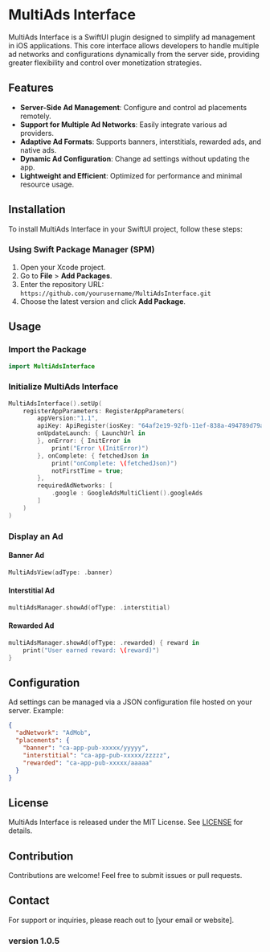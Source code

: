 # MultiAds Interface

MultiAds Interface is a SwiftUI plugin designed to simplify ad management in iOS applications. This core interface allows developers to handle multiple ad networks and configurations dynamically from the server side, providing greater flexibility and control over monetization strategies.

## Features
- **Server-Side Ad Management**: Configure and control ad placements remotely.
- **Support for Multiple Ad Networks**: Easily integrate various ad providers.
- **Adaptive Ad Formats**: Supports banners, interstitials, rewarded ads, and native ads.
- **Dynamic Ad Configuration**: Change ad settings without updating the app.
- **Lightweight and Efficient**: Optimized for performance and minimal resource usage.

## Installation
To install MultiAds Interface in your SwiftUI project, follow these steps:

### Using Swift Package Manager (SPM)
1. Open your Xcode project.
2. Go to **File** > **Add Packages**.
3. Enter the repository URL: `https://github.com/yourusername/MultiAdsInterface.git`
4. Choose the latest version and click **Add Package**.

## Usage
### Import the Package
```swift
import MultiAdsInterface
```

### Initialize MultiAds Interface
```swift
MultiAdsInterface().setUp(
    registerAppParameters: RegisterAppParameters(
        appVersion:"1.1",
        apiKey: ApiRegister(iosKey: "64af2e19-92fb-11ef-838a-494789d79a7e"),
        onUpdateLaunch: { LaunchUrl in
        }, onError: { InitError in
            print("Error \(InitError)")
        }, onComplete: { fetchedJson in
            print("onComplete: \(fetchedJson)")
            notFirstTime = true;
        },
        requiredAdNetworks: [
            .google : GoogleAdsMultiClient().googleAds
        ]
    )
)
```

### Display an Ad
#### Banner Ad
```swift
MultiAdsView(adType: .banner)
```

#### Interstitial Ad
```swift
multiAdsManager.showAd(ofType: .interstitial)
```

#### Rewarded Ad
```swift
multiAdsManager.showAd(ofType: .rewarded) { reward in
    print("User earned reward: \(reward)")
}
```

## Configuration
Ad settings can be managed via a JSON configuration file hosted on your server. Example:
```json
{
  "adNetwork": "AdMob",
  "placements": {
    "banner": "ca-app-pub-xxxxx/yyyyy",
    "interstitial": "ca-app-pub-xxxxx/zzzzz",
    "rewarded": "ca-app-pub-xxxxx/aaaaa"
  }
}
```

## License
MultiAds Interface is released under the MIT License. See [LICENSE](LICENSE) for details.

## Contribution
Contributions are welcome! Feel free to submit issues or pull requests.

## Contact
For support or inquiries, please reach out to [your email or website].


### version 1.0.5
